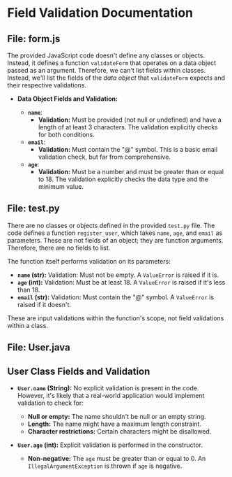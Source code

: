 # Field Validation Documentation

## File: form.js
The provided JavaScript code doesn't define any classes or objects.  Instead, it defines a function `validateForm` that operates on a data object passed as an argument.  Therefore, we can't list fields within classes.  Instead, we'll list the fields of the *data object* that `validateForm` expects and their respective validations.

* **Data Object Fields and Validation:**

  * **`name`**:
    * **Validation:**  Must be provided (not null or undefined) and have a length of at least 3 characters.  The validation explicitly checks for both conditions.
  * **`email`**:
    * **Validation:** Must contain the "@" symbol.  This is a basic email validation check, but far from comprehensive.
  * **`age`**:
    * **Validation:** Must be a number and must be greater than or equal to 18. The validation explicitly checks the data type and the minimum value.

## File: test.py
There are no classes or objects defined in the provided `test.py` file.  The code defines a function `register_user`, which takes `name`, `age`, and `email` as parameters. These are not fields of an object; they are function arguments.  Therefore, there are no fields to list.

The function itself performs validation on its parameters:

* **`name` (str):**  Validation: Must not be empty.  A `ValueError` is raised if it is.
* **`age` (int):** Validation: Must be at least 18. A `ValueError` is raised if it's less than 18.
* **`email` (str):** Validation: Must contain the "@" symbol. A `ValueError` is raised if it doesn't.

These are input validations within the function's scope, not field validations within a class.

## File: User.java
## User Class Fields and Validation

* **`User.name` (String):**  No explicit validation is present in the code.  However, it's likely that a real-world application would implement validation to check for:
    * **Null or empty:**  The name shouldn't be null or an empty string.
    * **Length:** The name might have a maximum length constraint.
    * **Character restrictions:**  Certain characters might be disallowed.

* **`User.age` (int):**  Explicit validation is performed in the constructor.
    * **Non-negative:** The `age` must be greater than or equal to 0.  An `IllegalArgumentException` is thrown if `age` is negative.

